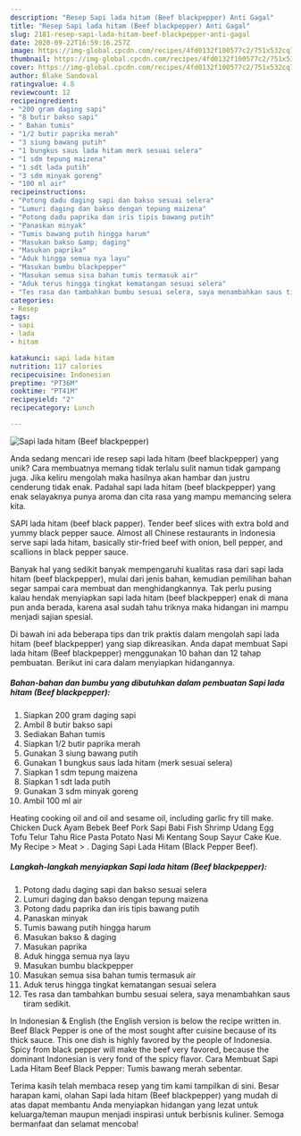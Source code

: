 ```yaml
---
description: "Resep Sapi lada hitam (Beef blackpepper) Anti Gagal"
title: "Resep Sapi lada hitam (Beef blackpepper) Anti Gagal"
slug: 2181-resep-sapi-lada-hitam-beef-blackpepper-anti-gagal
date: 2020-09-22T16:59:16.257Z
image: https://img-global.cpcdn.com/recipes/4fd0132f100577c2/751x532cq70/sapi-lada-hitam-beef-blackpepper-foto-resep-utama.jpg
thumbnail: https://img-global.cpcdn.com/recipes/4fd0132f100577c2/751x532cq70/sapi-lada-hitam-beef-blackpepper-foto-resep-utama.jpg
cover: https://img-global.cpcdn.com/recipes/4fd0132f100577c2/751x532cq70/sapi-lada-hitam-beef-blackpepper-foto-resep-utama.jpg
author: Blake Sandoval
ratingvalue: 4.8
reviewcount: 12
recipeingredient:
- "200 gram daging sapi"
- "8 butir bakso sapi"
- " Bahan tumis"
- "1/2 butir paprika merah"
- "3 siung bawang putih"
- "1 bungkus saus lada hitam merk sesuai selera"
- "1 sdm tepung maizena"
- "1 sdt lada putih"
- "3 sdm minyak goreng"
- "100 ml air"
recipeinstructions:
- "Potong dadu daging sapi dan bakso sesuai selera"
- "Lumuri daging dan bakso dengan tepung maizena"
- "Potong dadu paprika dan iris tipis bawang putih"
- "Panaskan minyak"
- "Tumis bawang putih hingga harum"
- "Masukan bakso &amp; daging"
- "Masukan paprika"
- "Aduk hingga semua nya layu"
- "Masukan bumbu blackpepper"
- "Masukan semua sisa bahan tumis termasuk air"
- "Aduk terus hingga tingkat kematangan sesuai selera"
- "Tes rasa dan tambahkan bumbu sesuai selera, saya menambahkan saus tiram sedikit."
categories:
- Resep
tags:
- sapi
- lada
- hitam

katakunci: sapi lada hitam 
nutrition: 117 calories
recipecuisine: Indonesian
preptime: "PT36M"
cooktime: "PT41M"
recipeyield: "2"
recipecategory: Lunch

---
```



![Sapi lada hitam (Beef blackpepper)](https://img-global.cpcdn.com/recipes/4fd0132f100577c2/751x532cq70/sapi-lada-hitam-beef-blackpepper-foto-resep-utama.jpg)

Anda sedang mencari ide resep sapi lada hitam (beef blackpepper) yang unik? Cara membuatnya memang tidak terlalu sulit namun tidak gampang juga. Jika keliru mengolah maka hasilnya akan hambar dan justru cenderung tidak enak. Padahal sapi lada hitam (beef blackpepper) yang enak selayaknya punya aroma dan cita rasa yang mampu memancing selera kita.

SAPI lada hitam (beef black papper). Tender beef slices with extra bold and yummy black pepper sauce. Almost all Chinese restaurants in Indonesia serve sapi lada hitam, basically stir-fried beef with onion, bell pepper, and scallions in black pepper sauce.

Banyak hal yang sedikit banyak mempengaruhi kualitas rasa dari sapi lada hitam (beef blackpepper), mulai dari jenis bahan, kemudian pemilihan bahan segar sampai cara membuat dan menghidangkannya. Tak perlu pusing kalau hendak menyiapkan sapi lada hitam (beef blackpepper) enak di mana pun anda berada, karena asal sudah tahu triknya maka hidangan ini mampu menjadi sajian spesial.


Di bawah ini ada beberapa tips dan trik praktis dalam mengolah sapi lada hitam (beef blackpepper) yang siap dikreasikan. Anda dapat membuat Sapi lada hitam (Beef blackpepper) menggunakan 10 bahan dan 12 tahap pembuatan. Berikut ini cara dalam menyiapkan hidangannya.

<!--inarticleads1-->

##### Bahan-bahan dan bumbu yang dibutuhkan dalam pembuatan Sapi lada hitam (Beef blackpepper):

1. Siapkan 200 gram daging sapi
1. Ambil 8 butir bakso sapi
1. Sediakan  Bahan tumis
1. Siapkan 1/2 butir paprika merah
1. Gunakan 3 siung bawang putih
1. Gunakan 1 bungkus saus lada hitam (merk sesuai selera)
1. Siapkan 1 sdm tepung maizena
1. Siapkan 1 sdt lada putih
1. Gunakan 3 sdm minyak goreng
1. Ambil 100 ml air


Heating cooking oil and oil and sesame oil, including garlic fry till make. Chicken Duck Ayam Bebek Beef Pork Sapi Babi Fish Shrimp Udang Egg Tofu Telur Tahu Rice Pasta Potato Nasi Mi Kentang Soup Sayur Cake Kue. My Recipe‎ &gt; ‎Meat‎ &gt; ‎. Daging Sapi Lada Hitam (Black Pepper Beef). 

<!--inarticleads2-->

##### Langkah-langkah menyiapkan Sapi lada hitam (Beef blackpepper):

1. Potong dadu daging sapi dan bakso sesuai selera
1. Lumuri daging dan bakso dengan tepung maizena
1. Potong dadu paprika dan iris tipis bawang putih
1. Panaskan minyak
1. Tumis bawang putih hingga harum
1. Masukan bakso &amp; daging
1. Masukan paprika
1. Aduk hingga semua nya layu
1. Masukan bumbu blackpepper
1. Masukan semua sisa bahan tumis termasuk air
1. Aduk terus hingga tingkat kematangan sesuai selera
1. Tes rasa dan tambahkan bumbu sesuai selera, saya menambahkan saus tiram sedikit.


In Indonesian &amp; English (the English version is below the recipe written in. Beef Black Pepper is one of the most sought after cuisine because of its thick sauce. This one dish is highly favored by the people of Indonesia. Spicy from black pepper will make the beef very favored, because the dominant Indonesian is very fond of the spicy flavor. Cara Membuat Sapi Lada Hitam Beef Black Pepper: Tumis bawang merah sebentar. 

Terima kasih telah membaca resep yang tim kami tampilkan di sini. Besar harapan kami, olahan Sapi lada hitam (Beef blackpepper) yang mudah di atas dapat membantu Anda menyiapkan hidangan yang lezat untuk keluarga/teman maupun menjadi inspirasi untuk berbisnis kuliner. Semoga bermanfaat dan selamat mencoba!

